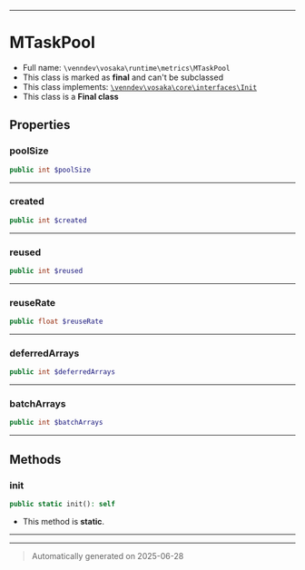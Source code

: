 ***

# MTaskPool





* Full name: `\venndev\vosaka\runtime\metrics\MTaskPool`
* This class is marked as **final** and can't be subclassed
* This class implements:
[`\venndev\vosaka\core\interfaces\Init`](../../core/interfaces/Init.md)
* This class is a **Final class**



## Properties


### poolSize



```php
public int $poolSize
```






***

### created



```php
public int $created
```






***

### reused



```php
public int $reused
```






***

### reuseRate



```php
public float $reuseRate
```






***

### deferredArrays



```php
public int $deferredArrays
```






***

### batchArrays



```php
public int $batchArrays
```






***

## Methods


### init



```php
public static init(): self
```



* This method is **static**.








***


***
> Automatically generated on 2025-06-28
